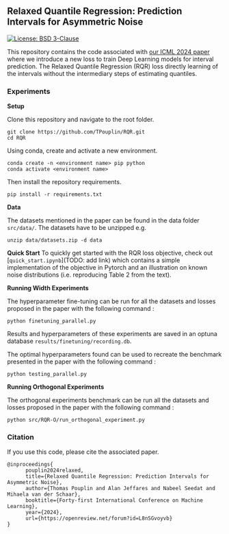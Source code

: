 ## Relaxed Quantile Regression: Prediction Intervals for Asymmetric Noise

[![License: BSD 3-Clause](https://img.shields.io/badge/License-BSD-blue.svg)](https://github.com/TPouplin/RQR/blob/main/LICENSE)


This repository contains the code associated with [our ICML 2024 paper](https://openreview.net/attachment?id=L8nSGvoyvb&name=pdf) where we introduce a new loss to train Deep Learning models for interval prediction. The Relaxed Quantile Regression (RQR) loss directly learning of the intervals without the intermediary steps of estimating quantiles.

### Experiments
**Setup**

Clone this repository and navigate to the root folder.
```
git clone https://github.com/TPouplin/RQR.git
cd RQR
```
Using conda, create and activate a new environment. 
```
conda create -n <environment name> pip python
conda activate <environment name>
```
Then install the repository requirements.
```
pip install -r requirements.txt
```

**Data**

The datasets mentioned in the paper can be found in the data folder `src/data/`.
The datasets have to be unzipped e.g.
```
unzip data/datasets.zip -d data
```

**Quick Start**
To quickly get started with the RQR loss objective, check out [`quick_start.ipynb`](TODO: add link) which contains a simple implementation of the objective in Pytorch and an illustration on known noise distributions (i.e. reproducing Table 2 from the text).


**Running Width Experiments**

The hyperparameter fine-tuning can be run for all the datasets and losses proposed in the paper with the following command : 

```python finetuning_parallel.py```

Results and hyperparameters of these experiments are saved in an optuna database `results/finetuning/recording.db`.

The optimal hyperparameters found can be used to recreate the benchmark presented in the paper with the following command : 

```python testing_parallel.py```

**Running Orthogonal Experiments**

The orthogonal experiments benchmark can be run all the datasets and losses proposed in the paper with the following command : 

```python src/RQR-O/run_orthogonal_experiment.py```


### Citation
If you use this code, please cite the associated paper.
```
@inproceedings{
      pouplin2024relaxed,
      title={Relaxed Quantile Regression: Prediction Intervals for Asymmetric Noise},
      author={Thomas Pouplin and Alan Jeffares and Nabeel Seedat and Mihaela van der Schaar},
      booktitle={Forty-first International Conference on Machine Learning},
      year={2024},
      url={https://openreview.net/forum?id=L8nSGvoyvb}
}
```
